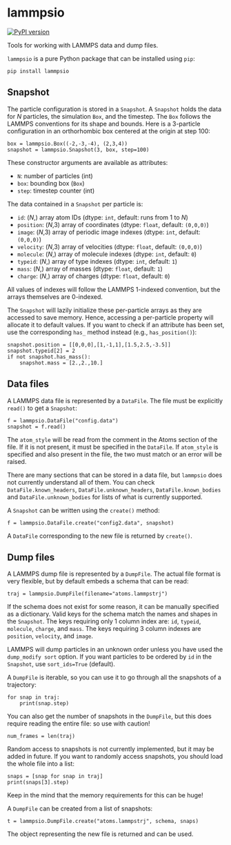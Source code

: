 # lammpsio

[![PyPI version](https://img.shields.io/pypi/v/lammpsio.svg)](https://pypi.org/project/lammpsio)

Tools for working with LAMMPS data and dump files.

`lammpsio` is a pure Python package that can be installed using `pip`:

    pip install lammpsio

## Snapshot

The particle configuration is stored in a `Snapshot`. A `Snapshot` holds the
data for *N* particles, the simulation `Box`, and the timestep. The `Box` follows
the LAMMPS conventions for its shape and bounds. Here is a 3-particle
configuration in an orthorhombic box centered at the origin at step 100:

    box = lammpsio.Box((-2,-3,-4), (2,3,4))
    snapshot = lammpsio.Snapshot(3, box, step=100)

These constructor arguments are available as attributes:

- `N`: number of particles (int)
- `box`: bounding box (`Box`)
- `step`: timestep counter (int)

The data contained in a `Snapshot` per particle is:

- `id`: (*N*,) array atom IDs (dtype: `int`, default: runs from 1 to *N*)
- `position`: (*N*,3) array of coordinates (dtype: `float`, default: `(0,0,0)`)
- `image`: (*N*,3) array of periodic image indexes (dtype: `int`, default: `(0,0,0)`)
- `velocity`: (*N*,3) array of velocities (dtype: `float`, default: `(0,0,0)`)
- `molecule`: (*N*,) array of molecule indexes (dtype: `int`, default: `0`)
- `typeid`: (*N*,) array of type indexes (dtype: `int`, default: `1`)
- `mass`: (*N*,) array of masses (dtype: `float`, default: `1`)
- `charge`: (*N*,) array of charges (dtype: `float`, default: `0`)

All values of indexes will follow the LAMMPS 1-indexed convention, but the
arrays themselves are 0-indexed.

The `Snapshot` will lazily initialize these per-particle arrays as they are
accessed to save memory. Hence, accessing a per-particle property will allocate
it to default values. If you want to check if an attribute has been set, use the
corresponding `has_` method instead (e.g., `has_position()`):

    snapshot.position = [[0,0,0],[1,-1,1],[1.5,2.5,-3.5]]
    snapshot.typeid[2] = 2
    if not snapshot.has_mass():
        snapshot.mass = [2.,2.,10.]

## Data files

A LAMMPS data file is represented by a `DataFile`. The file must be explicitly
`read()` to get a `Snapshot`:

    f = lammpsio.DataFile("config.data")
    snapshot = f.read()

The `atom_style` will be read from the comment in the Atoms section
of the file. If it is not present, it must be specified in the `DataFile`.
If `atom_style` is specified and also present in the file, the two must match
or an error will be raised.

There are many sections that can be stored in a data file, but `lammpsio` does
not currently understand all of them. You can check `DataFile.known_headers`,
`DataFile.unknown_headers`, `DataFile.known_bodies` and `DataFile.unknown_bodies`
for lists of what is currently supported.

A `Snapshot` can be written using the `create()` method:

    f = lammpsio.DataFile.create("config2.data", snapshot)

A `DataFile` corresponding to the new file is returned by `create()`.

## Dump files

A LAMMPS dump file is represented by a `DumpFile`. The actual file format is
very flexible, but by default embeds a schema that can be read:

    traj = lammpsio.DumpFile(filename="atoms.lammpstrj")

If the schema does not exist for some reason, it can be manually specified as
a dictionary. Valid keys for the schema match the names and shapes in the
`Snapshot`. The keys requiring only 1 column index are: `id`, `typeid`,
`molecule`, `charge`, and `mass`. The keys requiring 3 column indexes are
`position`, `velocity`, and `image`.

LAMMPS will dump particles in an unknown order unless you have used the
`dump_modify sort` option. If you want particles to be ordered by `id` in the
`Snapshot`, use `sort_ids=True` (default).

A `DumpFile` is iterable, so you can use it to go through all the snapshots
of a trajectory:

    for snap in traj:
        print(snap.step)

You can also get the number of snapshots in the `DumpFile`, but this does
require reading the entire file: so use with caution!

    num_frames = len(traj)

Random access to snapshots is not currently implemented, but it may be added
in future. If you want to randomly access snapshots, you should load the
whole file into a list:

    snaps = [snap for snap in traj]
    print(snaps[3].step)

Keep in the mind that the memory requirements for this can be huge!

A `DumpFile` can be created from a list of snapshots:

    t = lammpsio.DumpFile.create("atoms.lammpstrj", schema, snaps)

The object representing the new file is returned and can be used.
